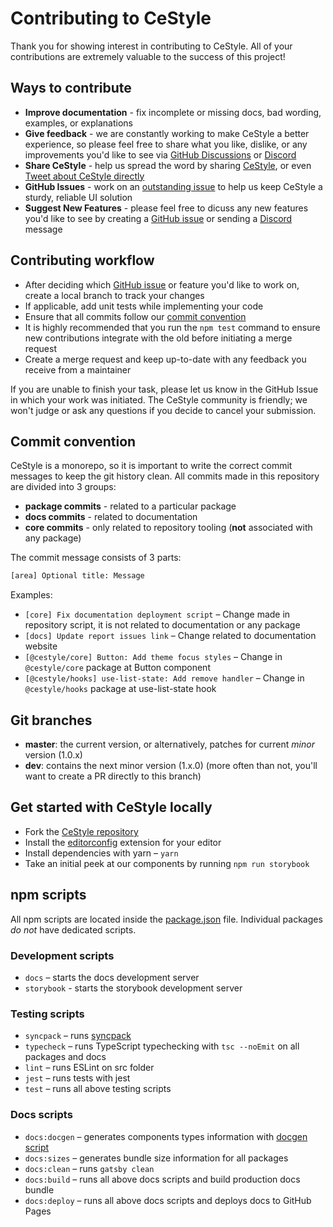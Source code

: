 # Contributing to CeStyle

Thank you for showing interest in contributing to CeStyle. All of your contributions are extremely valuable to the success of this project!

## Ways to contribute

- **Improve documentation** - fix incomplete or missing docs, bad wording, examples, or explanations
- **Give feedback** - we are constantly working to make CeStyle a better experience, so please feel free to share what you like, dislike, or any improvements you'd like to see via [GitHub Discussions](https://github.com/cestyledev/cestyle/discussions/new) or [Discord](https://discord.gg/eUZpPbpxb4)
- **Share CeStyle** - help us spread the word by sharing [CeStyle](https://cestyle.dev/), or even [Tweet about CeStyle directly](https://twitter.com/intent/tweet?text=CeStyle%20%E2%80%93%20new%20React%20library%20with%20100%2B%20components%20and%20hooks.%20It%20has%20native%20dark%20theme%20support%20and%20focuses%20on%20accessibility%20and%20usability.%0A%0Ahttp%3A%2F%2Fcestyle.dev%0A%0A%23reactjs%20)
- **GitHub Issues** - work on an [outstanding issue](https://github.com/cestyledev/cestyle/labels/help%20wanted) to help us keep CeStyle a sturdy, reliable UI solution
- **Suggest New Features** - please feel free to dicuss any new features you'd like to see by creating a [GitHub issue](https://github.com/cestyledev/cestyle/labels/help%20wanted) or sending a [Discord](https://discord.gg/eUZpPbpxb4) message

## Contributing workflow

- After deciding which [GitHub issue](https://github.com/cestyledev/cestyle/labels/help%20wanted) or feature you'd like to work on, create a local branch to track your changes
- If applicable, add unit tests while implementing your code
- Ensure that all commits follow our [commit convention](#commit-convention)
- It is highly recommended that you run the `npm test` command to ensure new contributions integrate with the old before initiating a merge request
- Create a merge request and keep up-to-date with any feedback you receive from a maintainer

If you are unable to finish your task, please let us know in the GitHub Issue in which your work was initiated. The CeStyle community is friendly; we won't judge or ask any questions if you decide to cancel your submission.

## Commit convention

CeStyle is a monorepo, so it is important to write the correct commit messages to keep the git history clean. All commits made in this repository are divided into 3 groups:

- **package commits** - related to a particular package
- **docs commits** - related to documentation
- **core commits** - only related to repository tooling (**not** associated with any package)

The commit message consists of 3 parts:

```sh
[area] Optional title: Message
```

Examples:

- `[core] Fix documentation deployment script` – Change made in repository script, it is not related to documentation or any package
- `[docs] Update report issues link` – Change related to documentation website
- `[@cestyle/core] Button: Add theme focus styles` – Change in `@cestyle/core` package at Button component
- `[@cestyle/hooks] use-list-state: Add remove handler` – Change in `@cestyle/hooks` package at use-list-state hook

## Git branches

- **master**: the current version, or alternatively, patches for current _minor_ version (1.0.x)
- **dev**: contains the next minor version (1.x.0) (more often than not, you'll want to create a PR directly to this branch)

## Get started with CeStyle locally

- Fork the [CeStyle repository](https://github.com/cestyledev/cestyle)
- Install the [editorconfig](https://editorconfig.org/) extension for your editor
- Install dependencies with yarn – `yarn`
- Take an initial peek at our components by running `npm run storybook`

## npm scripts

All npm scripts are located inside the [package.json](https://github.com/cestyledev/cestyle/blob/master/package.json) file.
Individual packages _do not_ have dedicated scripts.

### Development scripts

- `docs` – starts the docs development server
- `storybook` - starts the storybook development server

### Testing scripts

- `syncpack` – runs [syncpack](https://www.npmjs.com/package/syncpack)
- `typecheck` – runs TypeScript typechecking with `tsc --noEmit` on all packages and docs
- `lint` – runs ESLint on src folder
- `jest` – runs tests with jest
- `test` – runs all above testing scripts

### Docs scripts

- `docs:docgen` – generates components types information with [docgen script](https://github.com/cestyledev/cestyle/blob/master/scripts/docgen.ts)
- `docs:sizes` – generates bundle size information for all packages
- `docs:clean` – runs `gatsby clean`
- `docs:build` – runs all above docs scripts and build production docs bundle
- `docs:deploy` – runs all above docs scripts and deploys docs to GitHub Pages

